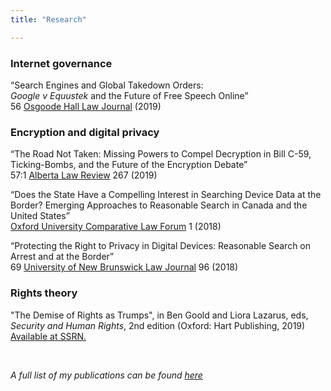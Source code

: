 ```yaml
---
title: "Research"

---
```


### Internet governance

“Search Engines and Global Takedown Orders:  
*Google v Equustek* and the Future of Free Speech Online”  
56 [Osgoode Hall Law Journal](https://digitalcommons.osgoode.yorku.ca/ohlj/vol56/iss2/1/) (2019)

### Encryption and digital privacy

“The Road Not Taken: Missing Powers to Compel Decryption in Bill C-59, Ticking-Bombs,
and the Future of the Encryption Debate”  
57:1 [Alberta Law Review](https://www.albertalawreview.com/index.php/ALR/article/view/2576) 267 (2019)

“Does the State Have a Compelling Interest in Searching Device Data at the Border?
Emerging Approaches to Reasonable Search in Canada and the United States”  
[Oxford University Comparative Law Forum](https://ouclf.law.ox.ac.uk/does-the-state-have-a-compelling-interest-in-searching-device-data-at-the-border-emerging-approaches-to-reasonable-search-in-canada-and-the-united-states/) 1 (2018)  

“Protecting the Right to Privacy in Digital Devices: Reasonable Search on Arrest and at the Border”  
69 [University of New Brunswick Law Journal](https://journals.lib.unb.ca/index.php/unblj/article/view/29027) 96 (2018)

### Rights theory

"The Demise of Rights as Trumps", in Ben Goold and Liora Lazarus, eds,
*Security and Human Rights*, 2nd edition (Oxford: Hart Publishing,
2019) [Available at SSRN.](https://papers.ssrn.com/sol3/papers.cfm?abstract_id=3393162)


&nbsp;

*A full list of my publications can be found [here](/full-list)*
